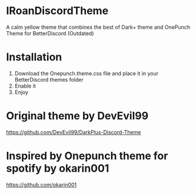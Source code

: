 # IRoanDiscordTheme
A calm yellow theme that combines the best of Dark+ theme and OnePunch Theme for BetterDiscord (Outdated)

# Installation
1. Download the Onepunch.theme.css file and place it in your BetterDiscord themes folder
2. Enable it
3. Enjoy

# Original theme by DevEvil99
https://github.com/DevEvil99/DarkPlus-Discord-Theme

# Inspired by Onepunch theme for spotify by okarin001
https://github.com/okarin001
